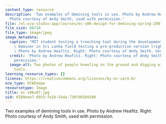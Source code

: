 ```yaml
---
content_type: resource
description: 'Two examples of demining tools in use. Photo by Andrew Heafitz. Right:
  Photo courtesy of Andy Smith, used with permission.'
file: /ol-ocw-studio-app/courses/ec-s06-design-for-demining-spring-2007/6589eee7d933fe2b54da738fd65b9100_ec-s06s07.jpg
file_size: 66718
file_type: image/jpeg
image_metadata:
  caption: "MIT student testing a trenching tool during the development process (left),\
    \ Deminer in Sri Lanka field testing a pre-production version (right).\_(Left:\
    \ Photo by Andrew Heafitz. Right: Photo courtesy of Andy Smith. Used with permission.)"
  credit: 'Photo by Andrew Heafitz. Right: Photo courtesy of Andy Smith, used with
    permission.'
  image-alt: Two photos of people kneeling on the ground and digging with demining
    tools.
learning_resource_types: []
license: https://creativecommons.org/licenses/by-nc-sa/4.0/
ocw_type: OCWImage
resourcetype: Image
title: ec-s06s07.jpg
uid: 6589eee7-d933-fe2b-54da-738fd65b9100
---
```

Two examples of demining tools in use. Photo by Andrew Heafitz. Right: Photo courtesy of Andy Smith, used with permission.